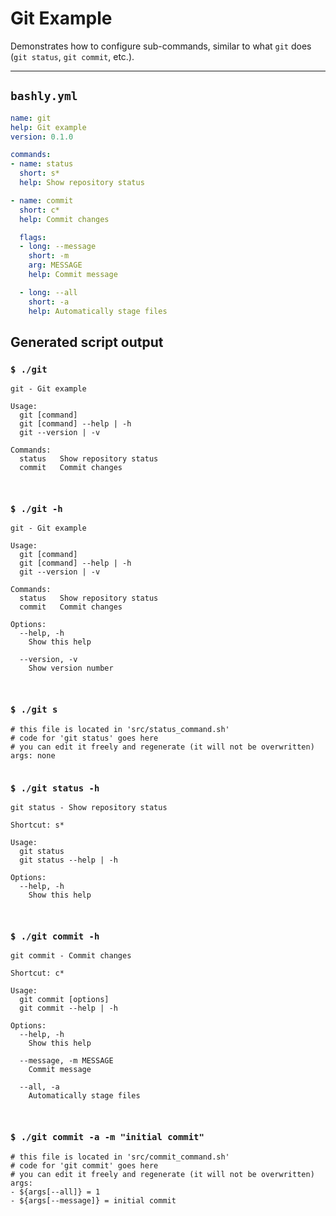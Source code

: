 # Git Example

Demonstrates how to configure sub-commands, similar to what `git` does (`git status`, `git commit`, etc.).

-----

## `bashly.yml`

```yaml
name: git
help: Git example
version: 0.1.0

commands:
- name: status
  short: s*
  help: Show repository status

- name: commit
  short: c*
  help: Commit changes

  flags:
  - long: --message
    short: -m
    arg: MESSAGE
    help: Commit message

  - long: --all
    short: -a
    help: Automatically stage files
```

## Generated script output

### `$ ./git`

```shell
git - Git example

Usage:
  git [command]
  git [command] --help | -h
  git --version | -v

Commands:
  status   Show repository status
  commit   Commit changes



```

### `$ ./git -h`

```shell
git - Git example

Usage:
  git [command]
  git [command] --help | -h
  git --version | -v

Commands:
  status   Show repository status
  commit   Commit changes

Options:
  --help, -h
    Show this help

  --version, -v
    Show version number



```

### `$ ./git s`

```shell
# this file is located in 'src/status_command.sh'
# code for 'git status' goes here
# you can edit it freely and regenerate (it will not be overwritten)
args: none


```

### `$ ./git status -h`

```shell
git status - Show repository status

Shortcut: s*

Usage:
  git status
  git status --help | -h

Options:
  --help, -h
    Show this help



```

### `$ ./git commit -h`

```shell
git commit - Commit changes

Shortcut: c*

Usage:
  git commit [options]
  git commit --help | -h

Options:
  --help, -h
    Show this help

  --message, -m MESSAGE
    Commit message

  --all, -a
    Automatically stage files



```

### `$ ./git commit -a -m "initial commit"`

```shell
# this file is located in 'src/commit_command.sh'
# code for 'git commit' goes here
# you can edit it freely and regenerate (it will not be overwritten)
args:
- ${args[--all]} = 1
- ${args[--message]} = initial commit


```



